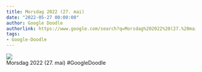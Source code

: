 ```yaml
---
title: Morsdag 2022 (27. mai)
date: "2022-05-27 00:00:00"
author: Google Doodle
authorlink: https://www.google.com/search?q=Morsdag%202022%20(27.%20mai)
tags:
- Google-Doodle
---
```

<img src="https://www.google.com/logos/doodles/2022/mothers-day-2022-may-27-6753651837109417-law.gif" referrerpolicy="no-referrer"><br>Morsdag 2022 (27. mai) #GoogleDoodle